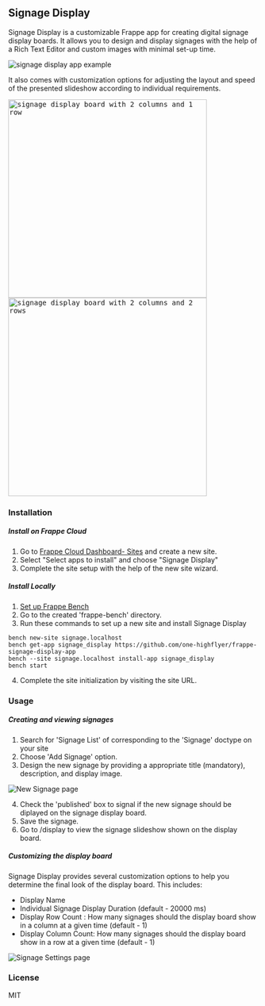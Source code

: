 ## Signage Display

Signage Display is a customizable Frappe app for creating digital signage display boards. It allows you to design and display signages with the help of a Rich Text Editor and custom images with minimal set-up time. 

![signage display app example](https://user-images.githubusercontent.com/42403668/212523549-d846ce0f-428c-416f-af62-ba1847211553.gif)

It also comes with customization options for adjusting the layout and speed of the presented slideshow according to individual requirements. 

<p float="left">
 <kbd>
   <img src="https://user-images.githubusercontent.com/42403668/212525397-faec0c7a-12c8-48ce-983a-0cbeb8f6e2c1.png" alt="signage display board with 2 columns and 1 row" width=400/>
  </kbd>
 <kbd>
    <img src="https://user-images.githubusercontent.com/42403668/212525423-e4638248-09a2-476a-9edc-ed9b96aeb027.png" alt="signage display board with 2 columns and 2 rows" width=400/>
  </kbd>
</p>

### Installation

##### Install on Frappe Cloud

1. Go to [Frappe Cloud Dashboard- Sites](https://frappecloud.com/dashboard/sites) and create a new site. 
2. Select "Select apps to install" and choose "Signage Display"
3. Complete the site setup with the help of the new site wizard. 

##### Install Locally
1. [Set up Frappe Bench](https://frappeframework.com/docs/v14/user/en/installation)
2. Go to the created 'frappe-bench' directory.
3. Run these commands to set up a new site and install Signage Display

```
bench new-site signage.localhost
bench get-app signage_display https://github.com/one-highflyer/frappe-signage-display-app
bench --site signage.localhost install-app signage_display
bench start
```

4. Complete the site initialization by visiting the site URL.

### Usage 

##### Creating and viewing signages 

1. Search for 'Signage List' of corresponding to the 'Signage' doctype on your site
2. Choose 'Add Signage' option.
3. Design the new signage by providing a appropriate title (mandatory), description, and display image. 

![New Signage page](https://user-images.githubusercontent.com/42403668/212526452-294b9430-80e8-4fc9-873e-b713211631df.png)

4. Check the 'published' box to signal if the new signage should be diplayed on the signage display board. 
5. Save the signage. 
6. Go to <site-url>/display to view the signage slideshow shown on the display board. 

##### Customizing the display board

Signage Display provides several customization options to help you determine the final look of the display board. This includes:
* Display Name 
* Individual Signage Display Duration (default - 20000 ms)
* Display Row Count : How many signages should the display board show in a column at a given time (default - 1)
* Display Column Count: How many signages should the display board show in a row at a given time (default - 1)

![Signage Settings page](https://user-images.githubusercontent.com/42403668/212526507-e18a71be-5fd4-4941-b60f-2ff28009901f.png)

### License

MIT
